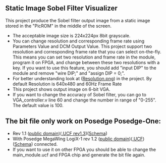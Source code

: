 ## Static Image Sobel Filter Visualizer

This project produce the Sobel filter output image from a static image stored in the "PicROM" in the middle of the screen.
* The acceptable image size is 224x224px 8bit grayscale.
* You can change resolution and corresponding frame rate using Parameters Value and DCM Output Value. This project support two resolution and corresponding frame rate that you can select on-the-fly. This means you can set two resolution and frame rate in the module, program it on FPGA, and change between these two resolutions with a key. If you want to use this feature, you should add "input DIP" to the module and remove "wire DIP;" and "assign DIP = 0;".
* For better understanding look at ([Resolution.png](https://gitlab.com/s.h.katebi97/SobelStaticImage/blob/master/Resolution.PNG)) in the project. By default Resolution is 640x480 and 60Hz Frame Rate
* This project shows output image on 6-bit VGA.
* If you want to change the accuracy of Sobel filter, you can go to VGA_controller.v line 60 and change the number in range of "0-255". The default value is 100.

## The bit file only work on Posedge Posedge-One:
* Rev 1.1 ([public domain](http://posedge.ir/product/posedge-one/))([.UCF rev1.3](https://raw.githubusercontent.com/mhaghighi/posedge_one/master/Posedge_One/ucf/PosedgeOne_1V3.ucf))([Schema](https://raw.githubusercontent.com/mhaghighi/posedge_one/eeb0cc58cbb8c0771e513168f4aac55a2217c5c0/Posedge_One/schematics/posedgeone_1V1_sch.pdf))
* With Posedge MegaWing LogiX-1 rev 1.2 ([public domain](http://posedge.ir/product/logix-1_megawing/))([.UCF](https://raw.githubusercontent.com/mhaghighi/posedge_one/master/Wings/LogiX1_MegaWing/docs/ucf/Posedge_logiX1_megawing_1V2.ucf))([Schema](https://github.com/mhaghighi/posedge_one/raw/master/Wings/LogiX1_MegaWing/docs/schematic/posedge-LogiX1_megawing_1v1_sch.pdf)) connected.
* If you want to use it on other FPGA you should be able to change the main_module.ucf and FPGA chip and generate the bit file again.
